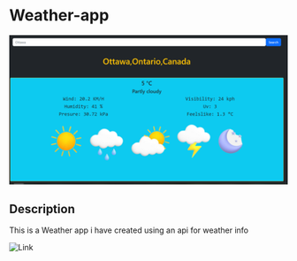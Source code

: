 # Weather-app

![](/img/main.png)

## Description

This is a Weather app i have created using an api for weather info 

![Link](https://james-worldweather.netlify.app)
